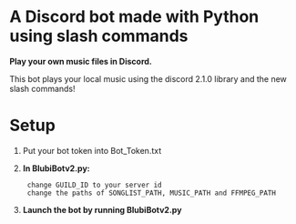 # A Discord bot made with Python using slash commands
__Play your own music files in Discord.__

This bot plays your local music using the discord 2.1.0 library and the new slash commands!

# Setup
1. Put your bot token into Bot_Token.txt

2. **In BlubiBotv2.py:**

        change GUILD_ID to your server id
        change the paths of SONGLIST_PATH, MUSIC_PATH and FFMPEG_PATH
      
3. **Launch the bot by running BlubiBotv2.py**
